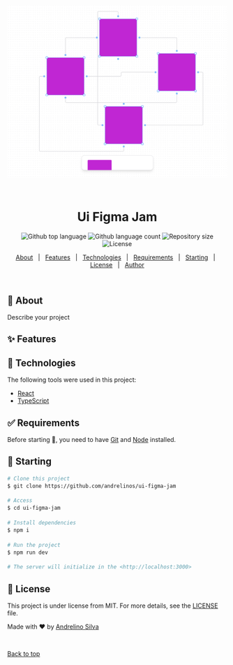 <div align="center" id="top">
  <img src="./.github/print.png" alt="Ui Figma Jam" />

  &#xa0;

  <!-- <a href="https://uifigmajam.netlify.app">Demo</a> -->
</div>

<h1 align="center">Ui Figma Jam</h1>

<p align="center">
  <img alt="Github top language" src="https://img.shields.io/github/languages/top/andrelinos/ui-figma-jam?color=56BEB8">

  <img alt="Github language count" src="https://img.shields.io/github/languages/count/andrelinos/ui-figma-jam?color=56BEB8">

  <img alt="Repository size" src="https://img.shields.io/github/repo-size/andrelinos/ui-figma-jam?color=56BEB8">

  <img alt="License" src="https://img.shields.io/github/license/andrelinos/ui-figma-jam?color=56BEB8">

  <!-- <img alt="Github issues" src="https://img.shields.io/github/issues/andrelinos/ui-figma-jam?color=56BEB8" /> -->

  <!-- <img alt="Github forks" src="https://img.shields.io/github/forks/andrelinos/ui-figma-jam?color=56BEB8" /> -->

  <!-- <img alt="Github stars" src="https://img.shields.io/github/stars/andrelinos/ui-figma-jam?color=56BEB8" /> -->
</p>

<!-- Status -->

<!-- <h4 align="center">
	🚧  Ui Figma Jam 🚀 Under construction...  🚧
</h4>

<hr> -->

<p align="center">
  <a href="#dart-about">About</a> &#xa0; | &#xa0;
  <a href="#sparkles-features">Features</a> &#xa0; | &#xa0;
  <a href="#rocket-technologies">Technologies</a> &#xa0; | &#xa0;
  <a href="#white_check_mark-requirements">Requirements</a> &#xa0; | &#xa0;
  <a href="#checkered_flag-starting">Starting</a> &#xa0; | &#xa0;
  <a href="#memo-license">License</a> &#xa0; | &#xa0;
  <a href="https://github.com/andrelinos" target="_blank">Author</a>
</p>

<br>

## :dart: About ##

Describe your project

## :sparkles: Features ##

<!-- :heavy_check_mark: Feature 1;\
:heavy_check_mark: Feature 2;\
:heavy_check_mark: Feature 3; -->

## :rocket: Technologies ##

The following tools were used in this project:

- [React](https://pt-br.reactjs.org/)
- [TypeScript](https://www.typescriptlang.org/)

## :white_check_mark: Requirements ##

Before starting :checkered_flag:, you need to have [Git](https://git-scm.com) and [Node](https://nodejs.org/en/) installed.

## :checkered_flag: Starting ##

```bash
# Clone this project
$ git clone https://github.com/andrelinos/ui-figma-jam

# Access
$ cd ui-figma-jam

# Install dependencies
$ npm i

# Run the project
$ npm run dev

# The server will initialize in the <http://localhost:3000>
```

## :memo: License ##

This project is under license from MIT. For more details, see the [LICENSE](LICENSE.md) file.

Made with :heart: by <a href="https://github.com/andrelinos" target="_blank">Andrelino Silva</a>

&#xa0;

<a href="#top">Back to top</a>
